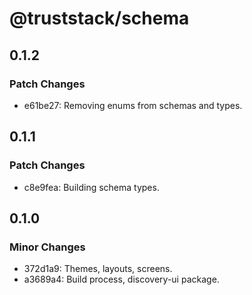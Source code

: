 # @truststack/schema

## 0.1.2

### Patch Changes

- e61be27: Removing enums from schemas and types.

## 0.1.1

### Patch Changes

- c8e9fea: Building schema types.

## 0.1.0

### Minor Changes

- 372d1a9: Themes, layouts, screens.
- a3689a4: Build process, discovery-ui package.
